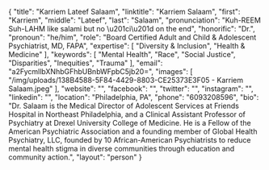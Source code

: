 {
  "title": "Karriem Lateef Salaam",
  "linktitle": "Karriem Salaam",
  "first": "Karriem",
  "middle": "Lateef",
  "last": "Salaam",
  "pronunciation": "Kuh-REEM Suh-LAHM like salami but no \u201ci\u201d on the end",
  "honorific": "Dr.",
  "pronoun": "he/him",
  "role": "Board Certified Adult and Child & Adolescent Psychiatrist, MD, FAPA",
  "expertise": [
    "Diversity & Inclusion",
    "Health & Medicine"
  ],
  "keywords": [
    "Mental Health",
    "Race",
    "Social Justice",
    "Disparities",
    "Inequities",
    "Trauma"
  ],
  "email": "a2FycmllbXNhbGFhbUBnbWFpbC5jb20=",
  "images": [
    "/img/uploads/138B4588-5F84-4429-8803-CE25373E3F05 - Karriem Salaam.jpeg"
  ],
  "website": "",
  "facebook": "",
  "twitter": "",
  "instagram": "",
  "linkedin": "",
  "location": "Philadelphia, PA",
  "phone": "6093208596",
  "bio": "Dr. Salaam is the Medical Director of Adolescent Services at Friends Hospital in Northeast Philadelphia, and a Clinical Assistant Professor of Psychiatry at Drexel University College of Medicine. He is a Fellow of the American Psychiatric Association and a founding member of Global Health Psychiatry, LLC, founded by 10 African-American Psychiatrists to reduce mental health stigma in diverse communities through education and community action.",
  "layout": "person"
}
